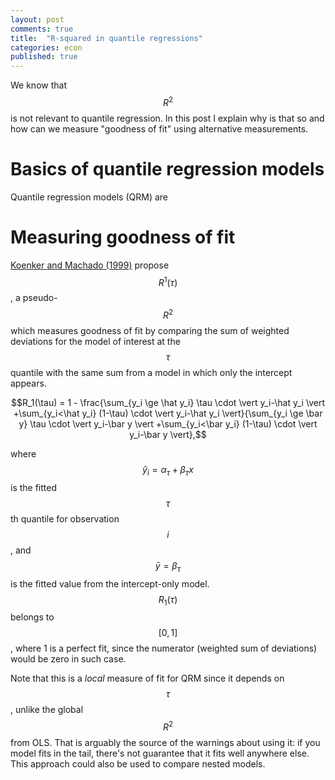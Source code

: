 ```yaml
---
layout: post
comments: true
title:  "R-squared in quantile regressions"
categories: econ
published: true
---
```


We know that $$R^2$$ is not relevant to quantile regression. In this post I explain why is that so and how can we measure "goodness of fit" using alternative measurements.

# Basics of quantile regression models

Quantile regression models (QRM) are

# Measuring goodness of fit

[Koenker and Machado (1999)](http://ajbuckeconbikesail.net/Econ616/Quantile/JASA1999.pdf) propose $$R^1(\tau)$$, a pseudo-$$R^2$$ which measures goodness of fit by comparing the sum of weighted deviations for the model of interest at the $$\tau$$ quantile with the same sum from a model in which only the intercept appears.

$$R_1(\tau) = 1 - \frac{\sum_{y_i \ge \hat y_i} \tau \cdot \vert y_i-\hat y_i \vert +\sum_{y_i<\hat y_i} (1-\tau) \cdot \vert y_i-\hat y_i \vert}{\sum_{y_i \ge \bar y} \tau \cdot \vert y_i-\bar y \vert +\sum_{y_i<\bar y_i} (1-\tau) \cdot \vert y_i-\bar y \vert},$$

where $$\hat y_i =\alpha_{\tau}+\beta_{\tau}x$$ is the fitted $$\tau$$th quantile for observation $$i$$, and $$\bar y=\beta_{\tau}$$ is the fitted value from the intercept-only model. $$R_1(\tau)$$ belongs to $$[0,1]$$, where 1 is a perfect fit, since the numerator (weighted sum of deviations) would be zero in such case.

Note that this is a *local* measure of fit for QRM since it depends on $$\tau$$, unlike the global $$R^2$$ from OLS. That is arguably the source of the warnings about using it: if you model fits in the tail, there's not guarantee that it fits well anywhere else.
This approach could also be used to compare nested models.
